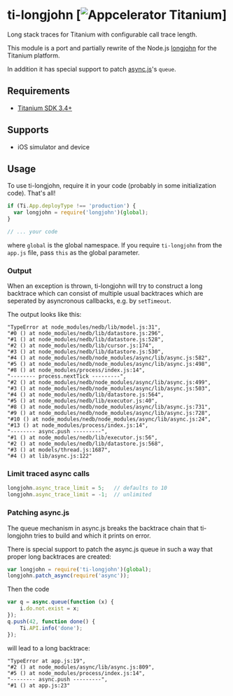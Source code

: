 # ti-longjohn [![Appcelerator Titanium](http://www-static.appcelerator.com/badges/titanium-git-badge-sq.png)]

Long stack traces for Titanium with configurable call trace length.

This module is a port and partially rewrite of the Node.js [longjohn](https://github.com/mattinsler/longjohn) for the Titanium platform.

In addition it has special support to patch [async.js](https://github.com/caolan/async)'s `queue`.

## Requirements

* [Titanium SDK 3.4+](http://www.appcelerator.com/titanium/titanium-sdk/)

## Supports

* iOS simulator and device

## Usage

To use ti-longjohn, require it in your code (probably in some initialization code). That's all!

```javascript
if (Ti.App.deployType !== 'production') {
  var longjohn = require('longjohn')(global);
}

// ... your code
```

where `global` is the global namespace. If you require `ti-longjohn` from the `app.js` file, pass `this` as the global parameter.

### Output

When an exception is thrown, ti-longjohn will try to construct a long backtrace which can consist of multiple usual backtraces which are seperated by asyncronous callbacks, e.g. by `setTimeout`.

The output looks like this:

```
"TypeError at node_modules/nedb/lib/model.js:31",
"#0 () at node_modules/nedb/lib/datastore.js:296",
"#1 () at node_modules/nedb/lib/datastore.js:528",
"#2 () at node_modules/nedb/lib/cursor.js:174",
"#3 () at node_modules/nedb/lib/datastore.js:530",
"#4 () at node_modules/nedb/node_modules/async/lib/async.js:582",
"#5 () at node_modules/nedb/node_modules/async/lib/async.js:498",
"#8 () at node_modules/process/index.js:14",
"-------- process.nextTick ---------",
"#2 () at node_modules/nedb/node_modules/async/lib/async.js:499",
"#3 () at node_modules/nedb/node_modules/async/lib/async.js:503",
"#4 () at node_modules/nedb/lib/datastore.js:564",
"#5 () at node_modules/nedb/lib/executor.js:40",
"#8 () at node_modules/nedb/node_modules/async/lib/async.js:731",
"#9 () at node_modules/nedb/node_modules/async/lib/async.js:728",
"#10 () at node_modules/nedb/node_modules/async/lib/async.js:24",
"#13 () at node_modules/process/index.js:14",
"-------- async.push ---------",
"#1 () at node_modules/nedb/lib/executor.js:56",
"#2 () at node_modules/nedb/lib/datastore.js:568",
"#3 () at models/thread.js:1687",
"#4 () at lib/async.js:122"
```

### Limit traced async calls

```javascript
longjohn.async_trace_limit = 5;   // defaults to 10
longjohn.async_trace_limit = -1;  // unlimited
```

### Patching async.js

The queue mechanism in async.js breaks the backtrace chain that ti-longjohn tries to build and which it prints on error.

There is special support to patch the async.js queue in such a way that proper long backtraces are created:

```javascript
var longjohn = require('ti-longjohn')(global);
longjohn.patch_async(require('async'));
```

Then the code

```javascript
var q = async.queue(function (x) {
    i.do.not.exist = x;
});
q.push(42, function done() {
    Ti.API.info('done');
});
```

will lead to a long backtrace:

```
"TypeError at app.js:19",
"#2 () at node_modules/async/lib/async.js:809",
"#5 () at node_modules/process/index.js:14",
"-------- async.push ---------",
"#1 () at app.js:23"
```
